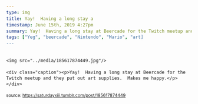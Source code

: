 ```yaml
---
type: img
title: Yay!  Having a long stay a
timestamp: June 15th, 2019 4:27pm
summary: Yay!  Having a long stay at Beercade for the Twitch meetup and they put out art supplies.  Makes me happy.</p> 
tags: ["Yeg", "beercade", "Nintendo", "Mario", "art]
---
```


                
                
                
                                                                                        <img src="../media/185617874449.jpg"/>
                                                                                          <div class="caption"><p>Yay!  Having a long stay at Beercade for the Twitch meetup and they put out art supplies.  Makes me happy.</p> </div>
                                    
                
                
                
                
                                
<small>source: https://saturdayxiii.tumblr.com/post/185617874449</small>
